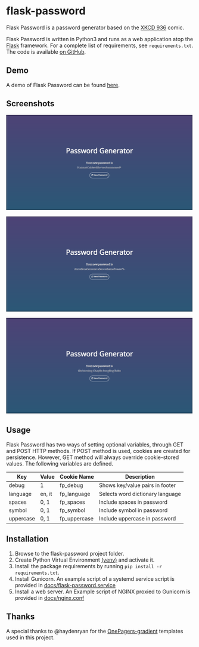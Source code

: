 # flask-password
Flask Password is a password generator based on the [XKCD 936](https://xkcd.com/936/) comic.

Flask Password is written in Python3 and runs as a web application atop the [Flask](https://palletsprojects.com/p/flask/) framework. For a
complete list of requirements, see `requirements.txt`. The code is available [on GitHub](https://github.com/synackray/flask-password).

## Demo
A demo of Flask Password can be found [here](https://www.icarustech.com/flask-password/).

## Screenshots
![Screenshot of English default settings](docs/media/default_en.png "English Defaults")

![Screenshot of Italian default settings](docs/media/default_it.png "Italian Defaults")

![Screenshot of English with spaces](docs/media/spaces_en.png "English Spaces")

## Usage
Flask Password has two ways of setting optional variables, through GET and POST HTTP methods. If POST method is used, cookies are created for persistence. However, GET method will always override cookie-stored values. The following variables are defined.

| Key       | Value  | Cookie Name  | Description                      |
|-----------|--------|--------------|----------------------------------|
| debug     | 1      | fp_debug     | Shows key/value pairs in footer  |
| language  | en, it | fp_language  | Selects word dictionary language |
| spaces    | 0, 1   | fp_spaces    | Include spaces in password       |
| symbol    | 0, 1   | fp_symbol    | Include symbol in password       |
| uppercase | 0, 1   | fp_uppercase | Include uppercase in password    |

## Installation
1. Browse to the flask-password project folder.
2. Create Python Virtual Environment [(venv)](https://docs.python.org/3/library/venv.html) and activate it.
3. Install the package requirements by running `pip install -r requirements.txt`.
4. Install Gunicorn. An example script of a systemd service script is provided in [docs/flask-password.service](docs/flask-password.service)
5. Install a web server. An Example script of NGINX proxied to Gunicorn is provided in [docs/nginx.conf](docs/nginx.conf)

## Thanks
A special thanks to @haydenryan for the [OnePagers-gradient](https://github.com/haydenryan/OnePagers-gradient) templates used in this project.
